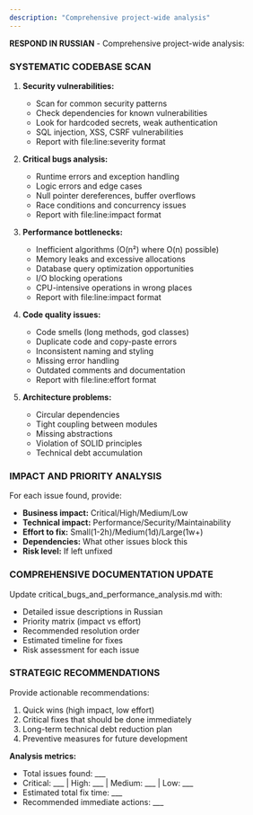 ```yaml
---
description: "Comprehensive project-wide analysis"
---
```


**RESPOND IN RUSSIAN** - Comprehensive project-wide analysis:

### SYSTEMATIC CODEBASE SCAN
1. **Security vulnerabilities:**
   - Scan for common security patterns
   - Check dependencies for known vulnerabilities
   - Look for hardcoded secrets, weak authentication
   - SQL injection, XSS, CSRF vulnerabilities
   - Report with file:line:severity format

2. **Critical bugs analysis:**
   - Runtime errors and exception handling
   - Logic errors and edge cases
   - Null pointer dereferences, buffer overflows
   - Race conditions and concurrency issues
   - Report with file:line:impact format

3. **Performance bottlenecks:**
   - Inefficient algorithms (O(n²) where O(n) possible)
   - Memory leaks and excessive allocations
   - Database query optimization opportunities
   - I/O blocking operations
   - CPU-intensive operations in wrong places
   - Report with file:line:impact format

4. **Code quality issues:**
   - Code smells (long methods, god classes)
   - Duplicate code and copy-paste errors
   - Inconsistent naming and styling
   - Missing error handling
   - Outdated comments and documentation
   - Report with file:line:effort format

5. **Architecture problems:**
   - Circular dependencies
   - Tight coupling between modules
   - Missing abstractions
   - Violation of SOLID principles
   - Technical debt accumulation

### IMPACT AND PRIORITY ANALYSIS
For each issue found, provide:
- **Business impact:** Critical/High/Medium/Low
- **Technical impact:** Performance/Security/Maintainability
- **Effort to fix:** Small(1-2h)/Medium(1d)/Large(1w+)
- **Dependencies:** What other issues block this
- **Risk level:** If left unfixed

### COMPREHENSIVE DOCUMENTATION UPDATE
Update critical_bugs_and_performance_analysis.md with:
- Detailed issue descriptions in Russian
- Priority matrix (impact vs effort)
- Recommended resolution order
- Estimated timeline for fixes
- Risk assessment for each issue

### STRATEGIC RECOMMENDATIONS
Provide actionable recommendations:
1. Quick wins (high impact, low effort)
2. Critical fixes that should be done immediately
3. Long-term technical debt reduction plan
4. Preventive measures for future development

**Analysis metrics:**
- Total issues found: ___
- Critical: ___ | High: ___ | Medium: ___ | Low: ___
- Estimated total fix time: ___
- Recommended immediate actions: ___